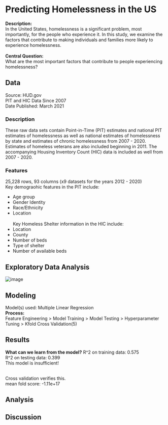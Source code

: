 # Predicting Homelessness in the US 
__Description:__ <br>
In the United States, homelessness is a significant problem, most importantly, for the people who experience it. In this study, we examine the factors that contribute to making individuals and families more likely to experience homelessness. <br> <br>
__Central Question:__ <br>
What are the most important factors that contribute to people experiencing homelessness?
## Data 
Source: HUD.gov <br>
PIT and HIC Data Since 2007 <br>
Date Published: March 2021
### Description
These raw data sets contain Point-in-Time (PIT) estimates and national PIT estimates of homelessness as well as national estimates of homelessness by state and estimates of chronic homelessness from 2007 - 2020. Estimates of homeless veterans are also included beginning in 2011. The accompanying Housing Inventory Count (HIC) data is included as well from 2007 - 2020.
### Features
25,228 rows, 93 columns (x9 datasets for the years 2012 - 2020) <br>
Key demograohic features in the PIT include: <br>
* Age group
* Gender Identity
* Race/Ethnicity
* Location 
<br> <br>
Key Homeless Shelter information in the HIC include: <br>
* Location
* County 
* Number of beds
* Type of shelter
* Number of available beds
## Exploratory Data Analysis
![image](Users/nicolacave/dsi_galvanize/capstones/capstone2/predicting_us_homelessness/images/2020_counts.png)
## Modeling
Model(s) used: Multiple Linear Regression <br>
__Process:__ <br>
Feature Engineering > Model Training > Model Testing > Hyperparameter Tuning > Kfold Cross Validation(5)
## Results
__What can we learn from the model?__
R^2 on training data: 0.575 <br>
R^2 on testing data:  0.399 <br>
This model is insufficient! <br> <br>

Cross validation verifies this. <br>
mean fold score: -1.11e+17

## Analysis
## Discussion
